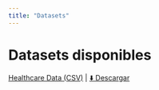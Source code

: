 ```yaml
---
title: "Datasets"
---
```


# Datasets disponibles

[Healthcare Data (CSV)](healthcare_data.csv) | <a href="https://github.com/hizocar/USM-COURSE/raw/main/docs/datasets/healthcare_data.csv" target="_blank">⬇️ Descargar</a>
